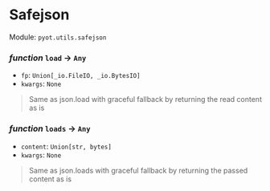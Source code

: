 # Safejson 

Module: `pyot.utils.safejson` 

### _function_ `load` -> `Any` 
* `fp`: `Union[_io.FileIO, _io.BytesIO]` 
* `kwargs`: `None` 
> Same as json.load with graceful fallback by returning the read content as is 


### _function_ `loads` -> `Any` 
* `content`: `Union[str, bytes]` 
* `kwargs`: `None` 
> Same as json.loads with graceful fallback by returning the passed content as is 


